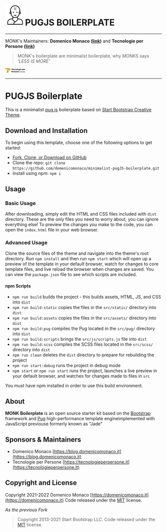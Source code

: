 <img align="left" src="https://github.com/domenicomonaco/minimalist-pugJS-boilerplate/blob/master/src/assets/img/logo.png?raw=true" width="64" />


# PUGJS BOILERPLATE 
---
MONK's Maintainers: **Domenico Monaco ([link](https://blog.domenicomonaco.it))** and **Tecnologie per Persone ([link](https://tecnologieperpersone.it))**

> MONK's boilerplate are minimalist boilerplate, why MONKS says *'LESS IS MORE'*

<img src="https://github.com/domenicomonaco/minimalist-pugjs-boilerplate/blob/master/src/assets/img/tecnologie-per-persone-logo.png?raw=true" width="64" />

----

# PUGJS Boilerplate
This is a minimalist [pug.js](https://github.com/pugjs/pug) boilerplate based on [Start Bootstrap Creative Theme](https://github.com/StartBootstrap/startbootstrap-creative).

## Download and Installation

To begin using this template, choose one of the following options to get started:

- [Fork, Clone, or Download on GitHub](https://github.com/domenicomonaco/minimalist-pugjs-boilerplate)
- Clone the repo: `git clone https://github.com/domenicomonaco/minimalist-pugJS-boilerplate.git`
- Install using npm: `npm i`

## Usage

### Basic Usage

After downloading, simply edit the HTML and CSS files included with `dist` directory. These are the only files you need to worry about, you can ignore everything else! To preview the changes you make to the code, you can open the `index.html` file in your web browser.

### Advanced Usage

Clone the source files of the theme and navigate into the theme's root directory. Run `npm install` and then run `npm start` which will open up a preview of the template in your default browser, watch for changes to core template files, and live reload the browser when changes are saved. You can view the `package.json` file to see which scripts are included.

#### npm Scripts

- `npm run build` builds the project - this builds assets, HTML, JS, and CSS into `dist`
- `npm run build:static` copies the files in the `src/static/` directory into `dist`
- `npm run build:assets` copies the files in the `src/assets/` directory into `dist`
- `npm run build:pug` compiles the Pug located in the `src/pug/` directory into `dist`
- `npm run build:scripts` brings the `src/js/scripts.js` file into `dist`
- `npm run build:scss` compiles the SCSS files located in the `src/scss/` directory into `dist`
- `npm run clean` deletes the `dist` directory to prepare for rebuilding the project
- `npm run start:debug` runs the project in debug mode
- `npm start` or `npm run start` runs the project, launches a live preview in your default browser, and watches for changes made to files in `src`

You must have npm installed in order to use this build environment.


## About

**MONK Boilerplate** is an open source starter kit based on the [Bootstrap](https://getbootstrap.com/) framework and [Pug](https://github.com/pugjs/pug) high-performance template engineimplemented with JavaScript previouse formerly known as "Jade"

## Sponsors & Maintainers

* Domenico Monaco [https://blog.domenicomonaco.it](https://blog.domenicomonaco.it)
* Tecnologie per Persone [https://tecnologieperpersone.it](https://tecnologieperpersone.it)


## Copyright and License

Copyright 2021-2022 Domenico Monaco [https://domenicomonaco.it](https://domenicomonaco.it) Code released under the [MIT](https://github.com/domenicomonaco/minimalist-pugJS-boilerplate/blob/master/LICENSE) license.

*As the previous Fork*

> Copyright 2013-2021 Start Bootstrap LLC. Code released under the [MIT](https://github.com/StartBootstrap/startbootstrap-creative/blob/master/LICENSE) license.

